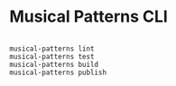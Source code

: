 # Musical Patterns CLI

```

musical-patterns lint
musical-patterns test
musical-patterns build
musical-patterns publish

```
